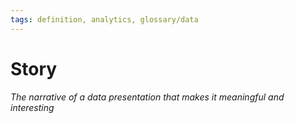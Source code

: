 ```yaml
---
tags: definition, analytics, glossary/data
---
```

#  Story
*The narrative of a data presentation that makes it meaningful and interesting*